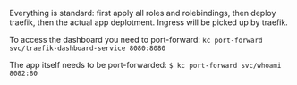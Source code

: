Everything is standard: first apply all roles and rolebindings, then deploy traefik, then the actual app deplotment. Ingress will be picked up by traefik.

To access the dashboard you need to port-forward:
    ` kc port-forward svc/traefik-dashboard-service 8080:8080 `

The app itself needs to be port-forwarded:
    ` $ kc port-forward svc/whoami 8082:80 `